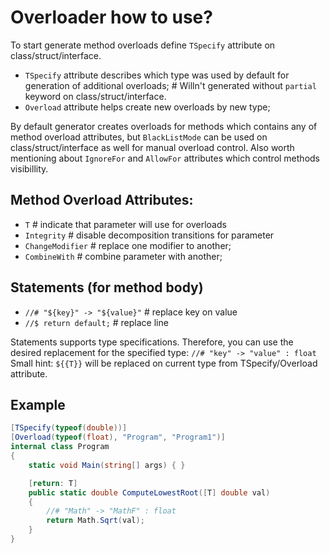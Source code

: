 # Overloader how to use?
To start generate method overloads define `TSpecify` attribute on class/struct/interface.
- `TSpecify` attribute describes which type was used by default for generation of additional overloads; # Willn't generated without `partial` keyword on class/struct/interface.
- `Overload` attribute helps create new overloads by new type;

By default generator creates overloads for methods which contains any of method overload attributes, but `BlackListMode` can be used on class/struct/interface as well for manual overload control.
Also worth mentioning about `IgnoreFor` and `AllowFor` attributes which control methods visibillity.

## Method Overload Attributes:
- `T` # indicate that parameter will use for overloads
- `Integrity` # disable decomposition transitions for parameter
- `ChangeModifier` # replace one modifier to another;
- `CombineWith` # combine parameter with another;

## Statements (for method body)
- `//# "${key}" -> "${value}"` # replace key on value
- `//$ return default;` # replace line

Statements supports type specifications.
Therefore, you can use the desired replacement for the specified type: `//# "key" -> "value" : float`<br>
Small hint: `${{T}}` will be replaced on current type from TSpecify/Overload attribute.

## Example
```csharp
[TSpecify(typeof(double))]
[Overload(typeof(float), "Program", "Program1")]
internal class Program
{
	static void Main(string[] args) { }

	[return: T]
	public static double ComputeLowestRoot([T] double val)
	{
		//# "Math" -> "MathF" : float
		return Math.Sqrt(val);
	}
}
```
